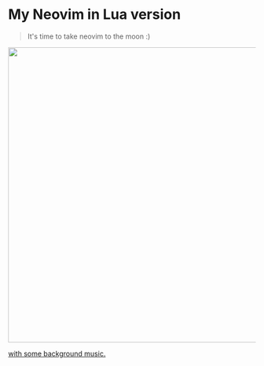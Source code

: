# My Neovim in Lua version

> It's time to take neovim to the moon :)

<img width=600 src="https://user-images.githubusercontent.com/58795886/202449799-26c6d0f2-6ed4-4332-b493-cb9ef315ef2f.gif" />

[with some background music.](https://music.163.com/#/song?id=632452)

